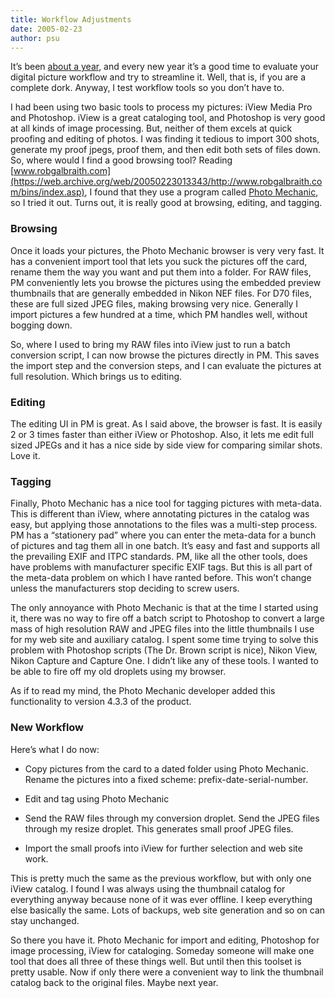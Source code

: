```yaml
---
title: Workflow Adjustments
date: 2005-02-23
author: psu
---
```


It’s been [about a year](digital-picture-workflow.html), and every new year it’s a good
time to evaluate your digital picture workflow and try to streamline it. Well, that is, if
you are a complete dork. Anyway, I test workflow tools so you don’t have to.

I had been using two basic tools to process my pictures: iView Media Pro and Photoshop.
iView is a great cataloging tool, and Photoshop is very good at all kinds of image
processing. But, neither of them excels at quick proofing and editing of photos. I was
finding it tedious to import 300 shots, generate my proof jpegs, proof them, and then edit
both sets of files down. So, where would I find a good browsing tool? Reading
[www.robgalbraith.com](https://web.archive.org/web/20050223013343/http://www.robgalbraith.com/bins/index.asp),
I found that they use a program called [Photo Mechanic](https://home.camerabits.com), so I
tried it out. Turns out, it is really good at browsing, editing, and tagging.

### Browsing

Once it loads your pictures, the Photo Mechanic browser is very very fast. It has a convenient import tool that lets you suck the pictures off the card, rename them the way you want and put them into a folder. For RAW files, PM conveniently lets you browse the pictures using the embedded preview thumbnails that are generally embedded in Nikon NEF files. For D70 files, these are full sized JPEG files, making browsing very nice. Generally I import pictures a few hundred at a time, which PM handles well, without bogging down.

So, where I used to bring my RAW files into iView just to run a batch conversion script, I can now browse the pictures directly in PM. This saves the import step and the conversion steps, and I can evaluate the pictures at full resolution. Which brings us to editing.

### Editing

The editing UI in PM is great. As I said above, the browser is fast. It is easily 2 or 3 times faster than either iView or Photoshop. Also, it lets me edit full sized JPEGs and it has a nice side by side view for comparing similar shots. Love it.

### Tagging

Finally, Photo Mechanic has a nice tool for tagging pictures with meta-data. This is different than iView, where annotating pictures in the catalog was easy, but applying those annotations to the files was a multi-step process. PM has a “stationery pad” where you can enter the meta-data for a bunch of pictures and tag them all in one batch. It’s easy and fast and supports all the prevailing EXIF and ITPC standards. PM, like all the other tools, does have problems with manufacturer specific EXIF tags. But this is all part of the meta-data problem on which I have ranted before. This won’t change unless the manufacturers stop deciding to screw users.

The only annoyance with Photo Mechanic is that at the time I started using it, there was no way to fire off a batch script to Photoshop to convert a large mass of high resolution RAW and JPEG files into the little thumbnails I use for my web site and auxiliary catalog. I spent some time trying to solve this problem with Photoshop scripts (The Dr. Brown script is nice), Nikon View, Nikon Capture and Capture One. I didn’t like any of these tools. I wanted to be able to fire off my old droplets using my browser.

As if to read my mind, the Photo Mechanic developer added this functionality to version 4.3.3 of the product.

### New Workflow

Here’s what I do now:

* Copy pictures from the card to a dated folder using Photo Mechanic. Rename the pictures into a fixed scheme: prefix-date-serial-number.

* Edit and tag using Photo Mechanic

* Send the RAW files through my conversion droplet. Send the JPEG files through my resize droplet. This generates small proof JPEG files.

* Import the small proofs into iView for further selection and web site work.

This is pretty much the same as the previous workflow, but with only one iView catalog. I found I was always using the thumbnail catalog for everything anyway because none of it was ever offline. I keep everything else basically the same. Lots of backups, web site generation and so on can stay unchanged.

So there you have it. Photo Mechanic for import and editing, Photoshop for image processing, iView for cataloging. Someday someone will make one tool that does all three of these things well. But until then this toolset is pretty usable. Now if only there were a convenient way to link the thumbnail catalog back to the original files. Maybe next year.